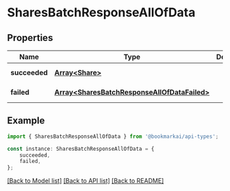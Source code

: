 # SharesBatchResponseAllOfData


## Properties

Name | Type | Description | Notes
------------ | ------------- | ------------- | -------------
**succeeded** | [**Array&lt;Share&gt;**](Share.md) |  | [default to undefined]
**failed** | [**Array&lt;SharesBatchResponseAllOfDataFailed&gt;**](SharesBatchResponseAllOfDataFailed.md) |  | [default to undefined]

## Example

```typescript
import { SharesBatchResponseAllOfData } from '@bookmarkai/api-types';

const instance: SharesBatchResponseAllOfData = {
    succeeded,
    failed,
};
```

[[Back to Model list]](../README.md#documentation-for-models) [[Back to API list]](../README.md#documentation-for-api-endpoints) [[Back to README]](../README.md)
